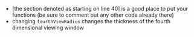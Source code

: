  - [the section denoted as starting on line 40] is a good place to put your functions (be sure to comment out any other code already there)
 - changing `fourthViewRadius` changes the thickness of the fourth dimensional viewing window
